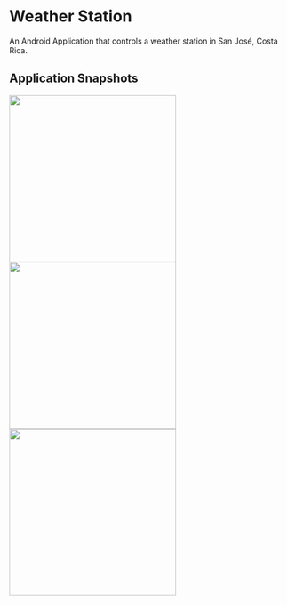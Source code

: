 # Weather Station

An Android Application that controls a weather station in San José, Costa Rica.

## Application Snapshots
<p float="left">
  <img src="https://user-images.githubusercontent.com/31488944/142719713-01558d41-9525-42d7-9cf3-20bf291a94b9.jpg" width="300">
  <img src="https://user-images.githubusercontent.com/31488944/142719716-3d48811e-39ce-44a8-add1-74e7ffe9413c.jpg" width="300">
  <img src="https://user-images.githubusercontent.com/31488944/142719719-06fdd664-f796-4c24-9b54-9ecb1ce46b33.jpg" width="300">
</p>
